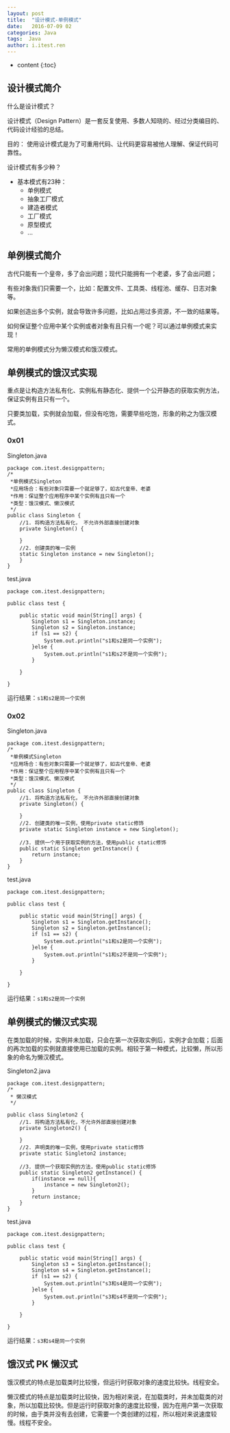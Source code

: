 ```yaml
---
layout: post
title:  "设计模式-单例模式"
date:   2016-07-09 02
categories: Java
tags:  Java
author: i.itest.ren
---
```


* content
{:toc}





## 设计模式简介 ##

什么是设计模式？

设计模式（Design Pattern）是一套反复使用、多数人知晓的、经过分类编目的、代码设计经验的总结。

目的： 使用设计模式是为了可重用代码、让代码更容易被他人理解、保证代码可靠性。

设计模式有多少种？

- 基本模式有23种：
	- 单例模式
	- 抽象工厂模式
	- 建造者模式
	- 工厂模式
	- 原型模式
	- ...

## 单例模式简介 ##

古代只能有一个皇帝，多了会出问题；现代只能拥有一个老婆，多了会出问题；

有些对象我们只需要一个，比如：配置文件、工具类、线程池、缓存、日志对象等。

如果创造出多个实例，就会导致许多问题，比如占用过多资源，不一致的结果等。

如何保证整个应用中某个实例或者对象有且只有一个呢？可以通过单例模式来实现！

常用的单例模式分为懒汉模式和饿汉模式。

## 单例模式的饿汉式实现 ##

重点是让构造方法私有化、实例私有静态化、提供一个公开静态的获取实例方法，保证实例有且只有一个。

只要类加载，实例就会加载，但没有吃饱，需要早些吃饱，形象的称之为饿汉模式。

### 0x01 ###

Singleton.java

	package com.itest.designpattern;
	/*
	 *单例模式Singleton
	 *应用场合：有些对象只需要一个就足够了，如古代皇帝、老婆
	 *作用：保证整个应用程序中某个实例有且只有一个
	 *类型：饿汉模式、懒汉模式
	 */
	public class Singleton {
		//1. 将构造方法私有化， 不允许外部直接创建对象
		private Singleton() {
	
		}
		//2. 创建类的唯一实例
		static Singleton instance = new Singleton();
		}
	}

test.java

	package com.itest.designpattern;
	
	public class test {
	
		public static void main(String[] args) {
			Singleton s1 = Singleton.instance;
			Singleton s2 = Singleton.instance;
			if (s1 == s2) {
				System.out.println("s1和s2是同一个实例");
			}else {
				System.out.println("s1和s2不是同一个实例");
			}
	
		}
	
	}

运行结果：`s1和s2是同一个实例`

### 0x02 ###

Singleton.java

	package com.itest.designpattern;
	/*
	 *单例模式Singleton
	 *应用场合：有些对象只需要一个就足够了，如古代皇帝、老婆
	 *作用：保证整个应用程序中某个实例有且只有一个
	 *类型：饿汉模式、懒汉模式
	 */
	public class Singleton {
		//1. 将构造方法私有化， 不允许外部直接创建对象
		private Singleton() {
	
		}
		//2. 创建类的唯一实例，使用private static修饰
		private static Singleton instance = new Singleton();
		
		//3. 提供一个用于获取实例的方法，使用public static修饰
		public static Singleton getInstance() {
			return instance;
		}
	}

test.java

	package com.itest.designpattern;
	
	public class test {
	
		public static void main(String[] args) {
			Singleton s1 = Singleton.getInstance();
			Singleton s2 = Singleton.getInstance();
			if (s1 == s2) {
				System.out.println("s1和s2是同一个实例");
			}else {
				System.out.println("s1和s2不是同一个实例");
			}
	
		}
	
	}

运行结果：`s1和s2是同一个实例`


## 单例模式的懒汉式实现 ##

在类加载的时候，实例并未加载，只会在第一次获取实例后，实例才会加载；后面的再次加载的实例就直接使用已加载的实例。相较于第一种模式，比较懒，所以形象的命名为懒汉模式。

Singleton2.java

	package com.itest.designpattern;
	/*
	 * 懒汉模式
	 */
	
	public class Singleton2 {
		//1. 将构造方法私有化，不允许外部直接创建对象
		private Singleton2() {
			
		}
		//2. 声明类的唯一实例，使用private static修饰
		private static Singleton2 instance;
		
		//3. 提供一个获取实例的方法，使用public static修饰
		public static Singleton2 getInstance() {
			if(instance == null){
				instance = new Singleton2();
			}
			return instance;
		}
	}

test.java

	package com.itest.designpattern;
	
	public class test {
	
		public static void main(String[] args) {
			Singleton s3 = Singleton.getInstance();
			Singleton s4 = Singleton.getInstance();
			if (s1 == s2) {
				System.out.println("s3和s4是同一个实例");
			}else {
				System.out.println("s3和s4不是同一个实例");
			}
	
		}
	
	}

运行结果：`s3和s4是同一个实例`


## 饿汉式 PK 懒汉式 ##

饿汉模式的特点是加载类时比较慢，但运行时获取对象的速度比较快。线程安全。

懒汉模式的特点是加载类时比较快，因为相对来说，在加载类时，并未加载类的对象，所以加载比较快。但是运行时获取对象的速度比较慢，因为在用户第一次获取的时候，由于类并没有去创建，它需要一个类创建的过程，所以相对来说速度较慢。线程不安全。

